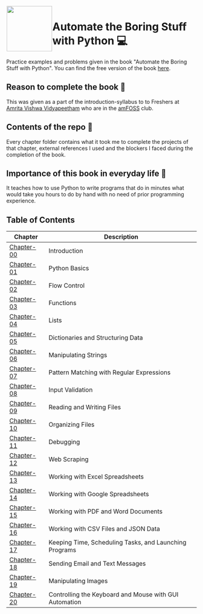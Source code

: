 <img height='120' src="https://nostarch.com/sites/default/files/styles/uc_product_full/public/beyond-the-basics-python_fullcvr_latest.png?itok=HlHQbZca" align="left" hspace="1" vspace="1">

# Automate the Boring Stuff with Python :computer:

Practice examples and problems given in the book "Automate the Boring Stuff with Python".
You can find the free version of the book [here](https://automatetheboringstuff.com).

## Reason to complete the book :pencil:

This was given as a part of the introduction-syllabus to to Freshers at [Amrita Vishwa Vidyapeetham](https://www.amrita.edu/) who are in the [amFOSS](https://amfoss.in/) club.

## Contents of the repo :page_facing_up:

Every chapter folder contains what it took me to complete the projects of that chapter, external references I used and the blockers I faced during the completion of the book.

## Importance of this book in everyday life :nut_and_bolt:

It teaches how to use Python to write programs that do in minutes what would take you hours to do by hand with no need of prior programming experience.

## Table of Contents

| Chapter | Description |
| --- | --- |
| <a href="https://github.com/imjithin2077/automate-the-boring-stuff-with-python/tree/master/chapter-00">Chapter-00</a> | Introduction |
| <a href="https://github.com/imjithin2077/automate-the-boring-stuff-with-python/tree/master/chapter-01">Chapter-01</a> | Python Basics |
| <a href="https://github.com/imjithin2077/automate-the-boring-stuff-with-python/tree/master/chapter-02">Chapter-02</a> | Flow Control |
| <a href="https://github.com/imjithin2077/automate-the-boring-stuff-with-python/tree/master/chapter-03">Chapter-03</a> | Functions |
| <a href="https://github.com/imjithin2077/automate-the-boring-stuff-with-python/tree/master/chapter-04">Chapter-04</a> | Lists |
| <a href="https://github.com/imjithin2077/automate-the-boring-stuff-with-python/tree/master/chapter-05">Chapter-05</a> | Dictionaries and Structuring Data  |
| <a href="https://github.com/imjithin2077/automate-the-boring-stuff-with-python/tree/master/chapter-06">Chapter-06</a> | Manipulating Strings |
| <a href="https://github.com/imjithin2077/automate-the-boring-stuff-with-python/tree/master/chapter-07">Chapter-07</a> | Pattern Matching with Regular Expressions |
| <a href="https://github.com/imjithin2077/automate-the-boring-stuff-with-python/tree/master/chapter-08">Chapter-08 </a>| Input Validation |
| <a href="https://github.com/imjithin2077/automate-the-boring-stuff-with-python/tree/master/chapter-09">Chapter-09</a> | Reading and Writing Files  |
| <a href="https://github.com/imjithin2077/automate-the-boring-stuff-with-python/tree/master/chapter-10">Chapter-10</a> | Organizing Files  |
| <a href="https://github.com/imjithin2077/automate-the-boring-stuff-with-python/tree/master/chapter-11">Chapter-11</a> | Debugging  |
| <a href="https://github.com/imjithin2077/automate-the-boring-stuff-with-python/tree/master/chapter-12">Chapter-12</a> | Web Scraping  |
| <a href="https://github.com/imjithin2077/automate-the-boring-stuff-with-python/tree/master/chapter-13">Chapter-13</a> | Working with Excel Spreadsheets  |
| <a href="https://github.com/imjithin2077/automate-the-boring-stuff-with-python/tree/master/chapter-14">Chapter-14</a> | Working with Google Spreadsheets  |
| <a href="https://github.com/imjithin2077/automate-the-boring-stuff-with-python/tree/master/chapter-15">Chapter-15</a> | Working with PDF and Word Documents  |
| <a href="https://github.com/imjithin2077/automate-the-boring-stuff-with-python/tree/master/chapter-16">Chapter-16</a> | Working with CSV Files and JSON Data  |
| <a href="https://github.com/imjithin2077/automate-the-boring-stuff-with-python/tree/master/chapter-17">Chapter-17</a> | Keeping Time, Scheduling Tasks, and Launching Programs  |
| <a href="https://github.com/imjithin2077/automate-the-boring-stuff-with-python/tree/master/chapter-18">Chapter-18</a> | Sending Email and Text Messages  |
| <a href="https://github.com/imjithin2077/automate-the-boring-stuff-with-python/tree/master/chapter-19">Chapter-19</a> | Manipulating Images  |
| <a href="https://github.com/imjithin2077/automate-the-boring-stuff-with-python/tree/master/chapter-20">Chapter-20</a> | Controlling the Keyboard and Mouse with GUI Automation  |
